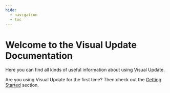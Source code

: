 ```yaml
---
hide:
  - navigation
  - toc
---
```


# Welcome to the Visual Update Documentation

Here you can find all kinds of useful information about using Visual Update.

Are you using Visual Update for the first time? Then check out the [Getting Started](getting-started/index.md)
section.
